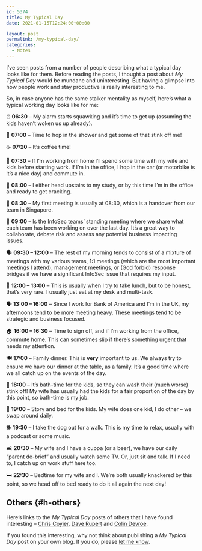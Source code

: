 ```yaml
---
id: 5374
title: My Typical Day
date: 2021-01-15T12:24:00+00:00

layout: post
permalink: /my-typical-day/
categories:
  - Notes
---
```

I&#8217;ve seen posts from a number of people describing what a typical day looks like for them. Before reading the posts, I thought a post about _My Typical Day_ would be mundane and uninteresting. But having a glimpse into how people work and stay productive is really interesting to me.

So, in case anyone has the same stalker mentality as myself, here&#8217;s what a typical working day looks like for me:

⏰ **06:30** &#8211; My alarm starts squawking and it&#8217;s time to get up (assuming the kids haven&#8217;t woken us up already).

🚿 **07:00** &#8211; Time to hop in the shower and get some of that stink off me!

☕ **07:20** &#8211; It&#8217;s coffee time!

🚗 **07:30** &#8211; If I&#8217;m working from home I&#8217;ll spend some time with my wife and kids before starting work. If I&#8217;m in the office, I hop in the car (or motorbike is it&#8217;s a nice day) and commute in.

🏢 **08:00** &#8211; I either head upstairs to my study, or by this time I&#8217;m in the office and ready to get cracking.

🤝 **08:30** &#8211; My first meeting is usually at 08:30, which is a handover from our team in Singapore.

📢 **09:00** &#8211; Is the InfoSec teams&#8217; standing meeting where we share what each team has been working on over the last day. It&#8217;s a great way to collaborate, debate risk and assess any potential business impacting issues.

🗣️ **09:30 &#8211; 12:00** &#8211; The rest of my morning tends to consist of a mixture of meetings with my various teams, 1:1 meetings (which are the most important meetings I attend), management meetings, or (God forbid) response bridges if we have a significant InfoSec issue that requires my input.

🍲 **12:00 &#8211; 13:00** &#8211; This is usually when I try to take lunch, but to be honest, that&#8217;s very rare. I usually just eat at my desk and multi-task.

🗣️ **13:00 &#8211; 16:00** &#8211; Since I work for Bank of America and I&#8217;m in the UK, my afternoons tend to be more meeting heavy. These meetings tend to be strategic and business focused.

🏠 **16:00 &#8211; 16:30** &#8211; Time to sign off, and if I&#8217;m working from the office, commute home. This can sometimes slip if there&#8217;s something urgent that needs my attention.

🍽 **17:00** &#8211; Family dinner. This is **very** important to us. We always try to ensure we have our dinner at the table, as a family. It&#8217;s a good time where we all catch up on the events of the day.

🛀 **18:00** &#8211; It&#8217;s bath-time for the kids, so they can wash their (much worse) stink off! My wife has usually had the kids for a fair proportion of the day by this point, so bath-time is my job.

🛌 **19:00** &#8211; Story and bed for the kids. My wife does one kid, I do other &#8211; we swap around daily.

🐕 **19:30** &#8211; I take the dog out for a walk. This is my time to relax, usually with a podcast or some music.

🛋 **20:30** &#8211; My wife and I have a cuppa (or a beer), we have our daily &#8220;parent de-brief&#8221; and usually watch some TV. Or, just sit and talk. If I need to, I catch up on work stuff here too.

🛏 **22:30** &#8211; Bedtime for my wife and I. We&#8217;re both usually knackered by this point, so we head off to bed ready to do it all again the next day!

## Others {#h-others}

Here&#8217;s links to the _My Typical Day_ posts of others that I have found interesting &#8211; [Chris Coyier](https://chriscoyier.net/2021/01/08/my-typical-day/), [Dave Rupert](https://daverupert.com/2021/01/my-typical-day/) and [Colin Devroe](http://cdevroe.com/2021/01/07/my-typical-day/).

If you found this interesting, why not think about publishing a _My Typical Day_ post on your own blog. If you do, please [let me know](/contact).
